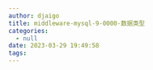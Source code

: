 ```yaml
---
author: djaigo
title: middleware-mysql-9-0000-数据类型
categories:
  - null
date: 2023-03-29 19:49:58
tags:
---
```

